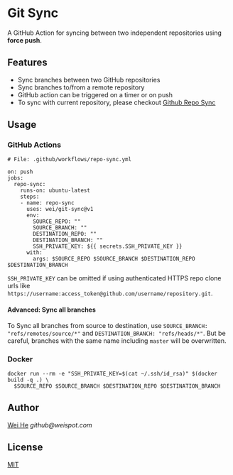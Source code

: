 # Git Sync

A GitHub Action for syncing between two independent repositories using **force push**. 


## Features
 * Sync branches between two GitHub repositories
 * Sync branches to/from a remote repository
 * GitHub action can be triggered on a timer or on push
 * To sync with current repository, please checkout [Github Repo Sync](https://github.com/marketplace/actions/github-repo-sync)


## Usage

### GitHub Actions
```
# File: .github/workflows/repo-sync.yml

on: push
jobs:
  repo-sync:
    runs-on: ubuntu-latest
    steps:
    - name: repo-sync
      uses: wei/git-sync@v1
      env:
        SOURCE_REPO: ""
        SOURCE_BRANCH: ""
        DESTINATION_REPO: ""
        DESTINATION_BRANCH: ""
        SSH_PRIVATE_KEY: ${{ secrets.SSH_PRIVATE_KEY }}
      with:
        args: $SOURCE_REPO $SOURCE_BRANCH $DESTINATION_REPO $DESTINATION_BRANCH
```
`SSH_PRIVATE_KEY` can be omitted if using authenticated HTTPS repo clone urls like `https://username:access_token@github.com/username/repository.git`.

#### Advanced: Sync all branches

To Sync all branches from source to destination, use `SOURCE_BRANCH: "refs/remotes/source/*"` and `DESTINATION_BRANCH: "refs/heads/*"`. But be careful, branches with the same name including `master` will be overwritten.

### Docker
```
docker run --rm -e "SSH_PRIVATE_KEY=$(cat ~/.ssh/id_rsa)" $(docker build -q .) \
  $SOURCE_REPO $SOURCE_BRANCH $DESTINATION_REPO $DESTINATION_BRANCH
```

## Author
[Wei He](https://github.com/wei) _github@weispot.com_


## License
[MIT](https://wei.mit-license.org)
